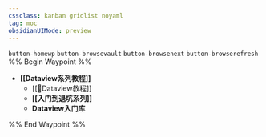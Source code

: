 ```yaml
---
cssclass: kanban gridlist noyaml
tag: moc
obsidianUIMode: preview
---
```

`button-homewp`  `button-browsevault`  `button-browsenext` `button-browserefresh`
%% Begin Waypoint %%
- **[[Dataview系列教程]]**
	- [[🔑Dataview教程]]
	- **[[入门到退坑系列]]**
	- **Dataview入门库**

%% End Waypoint %%
